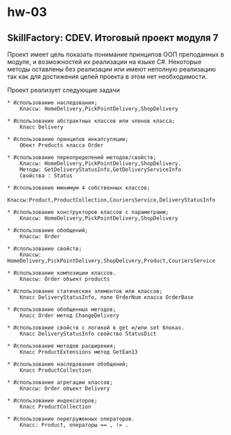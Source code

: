 ﻿# hw-03
## SkillFactory: CDEV. Итоговый проект модуля 7 
Проект имеет цель показать понимание принципов ООП преподанных в модуле, и возможностей их реализации на языке C#. 
Некоторые методы оставлены без реализации или имеют неполную реализацию так как для достижения целей проекта в этом нет необходимости. 


Проект реализует следующие задачи
```
* Использование наследования;
	Kлассы: HomeDelivery,PickPointDelivery,ShopDelivery

* Использование абстрактных классов или членов класса;
	Класс Delivery

* Использование принципов инкапсуляции;
	Обект Products класса Order

* Использование переопределений методов/свойств;
	Классы: HomeDelivery,PickPointDelivery,ShopDelivery. 
	Методы: GetDeliveryStatusInfo,GetDeliveryServiceInfo
	Свойства : Status

* Использование минимум 4 собственных классов;
	Классы:Product,ProductCollection,СouriersService,DeliveryStatusInfo

* Использование конструкторов классов с параметрами;
	Классы: HomeDelivery,PickPointDelivery,ShopDelivery

* Использование обобщений;
	Классы: Order

* Использование свойств;
	Классы: HomeDelivery,PickPointDelivery,ShopDelivery,Product,СouriersService

* Использование композиции классов.
	Классы: Order объект products

* Использование статических элементов или классов;
	Класс DeliveryStatusInfo, поле OrderNum класса OrderBase 

* Использование обобщенных методов;
	Класс Order метод ChangeDelivery

* Использование свойств с логикой в get и/или set блоках.
	Класс DeliveryStatusInfo свойство StatusDict

* Использование методов расширения;
	Класс ProductExtensions метод GetEan13
	
* Использование наследования обобщений;
	Класс ProductCollection

* Использование агрегации классов;
	Классы: Order объект Delivery   

* Использование индексаторов;
	Класс ProductCollection

* Использование перегруженных операторов.
	Класс: Product, операторы == , != .
```
